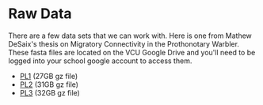 # Raw Data

There are a few data sets that we can work with.  Here is one from Mathew DeSaix's thesis on Migratory Connectivity in the Prothonotary Warbler.  These fasta files are located on the VCU Google Drive and you'll need to be logged into your school google account to access them.

- [PL1](https://drive.google.com/file/d/1vwqIuGDu1H9V-snUYJWZ-kp2tHpXDaXV/view?usp=sharing) (27GB gz file)
- [PL2](https://drive.google.com/file/d/1dnMpZOxdYjGhp-EP8eYdeECpzTTulFvx/view?usp=sharing) (31GB gz file)
- [PL3](https://drive.google.com/file/d/1dqSMhCSWaS6VaMzrMwHkI7kixIoHmzrK/view?usp=sharing) (32GB gz file)

